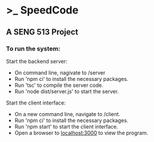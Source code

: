 # >\_ SpeedCode

## A SENG 513 Project

### To run the system:

Start the backend server:

- On command line, nagivate to /server
- Run 'npm ci' to install the necessary packages.
- Run 'tsc' to compile the server code.
- Run 'node dist/server.js' to start the server.

Start the client interface:

- On a new command line, navigate to /client.
- Run 'npm ci' to install the necessary packages.
- Run 'npm start' to start the client interface.
- Open a browser to [localhost:3000](http://localhost:3000/) to view the program.
